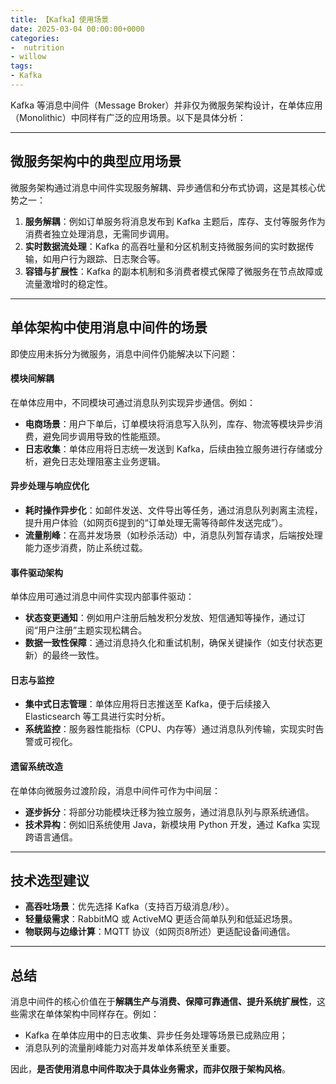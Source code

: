 ```yaml
---
title: 【Kafka】使用场景
date: 2025-03-04 00:00:00+0000
categories: 
-  nutrition
- willow
tags:
- Kafka
---
```

Kafka 等消息中间件（Message Broker）并非仅为微服务架构设计，在单体应用（Monolithic）中同样有广泛的应用场景。以下是具体分析：

---

## **微服务架构中的典型应用场景**
微服务架构通过消息中间件实现服务解耦、异步通信和分布式协调，这是其核心优势之一：
1. **服务解耦**：例如订单服务将消息发布到 Kafka 主题后，库存、支付等服务作为消费者独立处理消息，无需同步调用。
2. **实时数据流处理**：Kafka 的高吞吐量和分区机制支持微服务间的实时数据传输，如用户行为跟踪、日志聚合等。
3. **容错与扩展性**：Kafka 的副本机制和多消费者模式保障了微服务在节点故障或流量激增时的稳定性。

---

## **单体架构中使用消息中间件的场景**
即使应用未拆分为微服务，消息中间件仍能解决以下问题：

####  **模块间解耦**
在单体应用中，不同模块可通过消息队列实现异步通信。例如：
- **电商场景**：用户下单后，订单模块将消息写入队列，库存、物流等模块异步消费，避免同步调用导致的性能瓶颈。
- **日志收集**：单体应用将日志统一发送到 Kafka，后续由独立服务进行存储或分析，避免日志处理阻塞主业务逻辑。

####  **异步处理与响应优化**
- **耗时操作异步化**：如邮件发送、文件导出等任务，通过消息队列剥离主流程，提升用户体验（如网页6提到的“订单处理无需等待邮件发送完成”）。
- **流量削峰**：在高并发场景（如秒杀活动）中，消息队列暂存请求，后端按处理能力逐步消费，防止系统过载。

####  **事件驱动架构**
单体应用可通过消息中间件实现内部事件驱动：
- **状态变更通知**：例如用户注册后触发积分发放、短信通知等操作，通过订阅“用户注册”主题实现松耦合。
- **数据一致性保障**：通过消息持久化和重试机制，确保关键操作（如支付状态更新）的最终一致性。

####  **日志与监控**
- **集中式日志管理**：单体应用将日志推送至 Kafka，便于后续接入 Elasticsearch 等工具进行实时分析。
- **系统监控**：服务器性能指标（CPU、内存等）通过消息队列传输，实现实时告警或可视化。

####  **遗留系统改造**
在单体向微服务过渡阶段，消息中间件可作为中间层：
- **逐步拆分**：将部分功能模块迁移为独立服务，通过消息队列与原系统通信。
- **技术异构**：例如旧系统使用 Java，新模块用 Python 开发，通过 Kafka 实现跨语言通信。

---

## **技术选型建议**
- **高吞吐场景**：优先选择 Kafka（支持百万级消息/秒）。
- **轻量级需求**：RabbitMQ 或 ActiveMQ 更适合简单队列和低延迟场景。
- **物联网与边缘计算**：MQTT 协议（如网页8所述）更适配设备间通信。

---

## **总结**
消息中间件的核心价值在于**解耦生产与消费、保障可靠通信、提升系统扩展性**，这些需求在单体架构中同样存在。例如：
- Kafka 在单体应用中的日志收集、异步任务处理等场景已成熟应用；
- 消息队列的流量削峰能力对高并发单体系统至关重要。

因此，**是否使用消息中间件取决于具体业务需求，而非仅限于架构风格**。